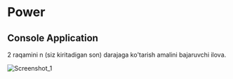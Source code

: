# Power
## Console Application

2 raqamini n (siz kiritadigan son) darajaga ko'tarish amalini bajaruvchi ilova.

![Screenshot_1](https://github.com/baxtiyor-yu/power/assets/170466856/355f066a-1b04-4517-9137-08e5b4e3ea20)